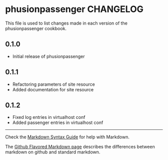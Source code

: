 phusionpassenger CHANGELOG
==========================

This file is used to list changes made in each version of the phusionpassenger cookbook.

0.1.0
-----
- Initial release of phusionpassenger

0.1.1
-----
- Refactoring parameters of site resource
- Added documentation for site resource

0.1.2
-----
- Fixed log entries in virtualhost conf
- Added passenger entries in virtualhost conf

- - -
Check the [Markdown Syntax Guide](http://daringfireball.net/projects/markdown/syntax) for help with Markdown.

The [Github Flavored Markdown page](http://github.github.com/github-flavored-markdown/) describes the differences between markdown on github and standard markdown.
